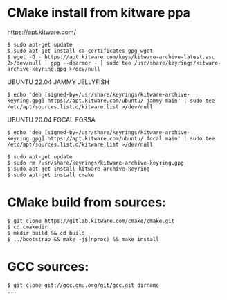 # CMake install from kitware ppa
https://apt.kitware.com/
```
$ sudo apt-get update
$ sudo apt-get install ca-certificates gpg wget
$ wget -O - https://apt.kitware.com/keys/kitware-archive-latest.asc 2>/dev/null | gpg --dearmor - | sudo tee /usr/share/keyrings/kitware-archive-keyring.gpg >/dev/null
```
<summary>UBUNTU 22.04 JAMMY JELLYFISH</summary>

```
$ echo 'deb [signed-by=/usr/share/keyrings/kitware-archive-keyring.gpg] https://apt.kitware.com/ubuntu/ jammy main' | sudo tee /etc/apt/sources.list.d/kitware.list >/dev/null
```
<summary>UBUNTU 20.04 FOCAL FOSSA</summary>

```
$ echo 'deb [signed-by=/usr/share/keyrings/kitware-archive-keyring.gpg] https://apt.kitware.com/ubuntu/ focal main' | sudo tee /etc/apt/sources.list.d/kitware.list >/dev/null
```

```
$ sudo apt-get update
$ sudo rm /usr/share/keyrings/kitware-archive-keyring.gpg
$ sudo apt-get install kitware-archive-keyring
$ sudo apt-get install cmake
```

# CMake build from sources:
```
$ git clone https://gitlab.kitware.com/cmake/cmake.git
$ cd cmakedir
$ mkdir build && cd build
$ ../bootstrap && make -j$(nproc) && make install
```

# GCC sources:
```
$ git clone git://gcc.gnu.org/git/gcc.git dirname
...
```
